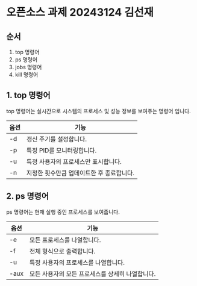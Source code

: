 # 오픈소스 과제 20243124 김선재

## 순서
1. top 명령어
2. ps 명령어
3. jobs 명령어
4. kill 명령어

## 1. top 명령어

top 명령어는 실시간으로 시스템의 프로세스 및 성능 정보를 보여주는 명령어 입니다.

| 옵션 | 기능 |
| ---- | ---- |
|-d|갱신 주기를 설정합니다.|
|-p|특정 PID를 모니터링합니다.|
|-u|특정 사용자의 프로세스만 표시합니다.|
|-n|지정한 횟수만큼 업데이트한 후 종료합니다.|

## 2. ps 명령어

ps 명령어는 현재 실행 중인 프로세스를 보여줍니다.

| 옵션 | 기능 |
| ---- | ---- |
|-e|모든 프로세스를 나열합니다.|
|-f|전체 형식으로 출력합니다.|
|-u|특정 사용자의 프로세스를 나열합니다.|
|-aux|모든 사용자의 모든 프로세스를 상세히 나열합니다.|

##
